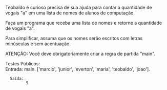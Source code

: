 Teobaldo é curioso precisa de sua ajuda para contar a quantidade de vogais "a" em uma lista de nomes de alunos de computação.

Faça um programa que receba uma lista de nomes e retorne a quantidade de vogais "a".

Para simplificar, assuma que os nomes serão escritos com letras minúsculas e sem acentuação.

ATENÇÃO: Você deve obrigatoriamente criar a regra de partida "main".


Testes Públicos:	 
	 Entrada: 
	     main.
             ['marcio', 'junior', 'everton', 'maria', 'teobaldo', 'joao'].	
		
	  Saída: 
             5
